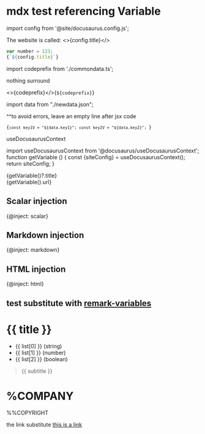 # mdx test referencing Variable


import config from '@site/docusaurus.config.js';

The website is called:
<>{config.title}</>


```js
var number = 123;
{`${config.title}`}
```

import codeprefix from './commondata.ts';

nothing surround

<>{codeprefix}</>{`${codeprefix}`}



import data from "./newdata.json";

^^to avoid errors, leave an empty line after jsx code

<code>{`const key1V = "${data.key1}";
const key2V = "${data.key2}";
`}</code>

useDocusaurusContext 

import useDocusaurusContext from '@docusaurus/useDocusaurusContext';
function getVariable () {
    const {siteConfig} = useDocusaurusContext();
    return siteConfig;
}

<div>{getVariable()?.title}</div>
<div>{getVariable().url}</div>


## Scalar injection
{@inject: scalar}

## Markdown injection
{@inject: markdown}

## HTML injection
{@inject: html}

## test substitute with [remark-variables](https://github.com/mrzmmr/remark-variables)
# {{ title }}

- {{ list[0] }} (string)
- {{ list[1] }} (number)
- {{ list[2] }} (boolean)

> {{ subtitle }}




# %COMPANY

%%COPYRIGHT


the link substitute [this is a link](https://github.com/%COMPANY/remark-variables)